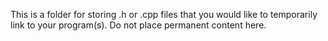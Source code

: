 This is a folder for storing .h or .cpp files that you would like to temporarily link to your program(s). Do not place permanent content here.